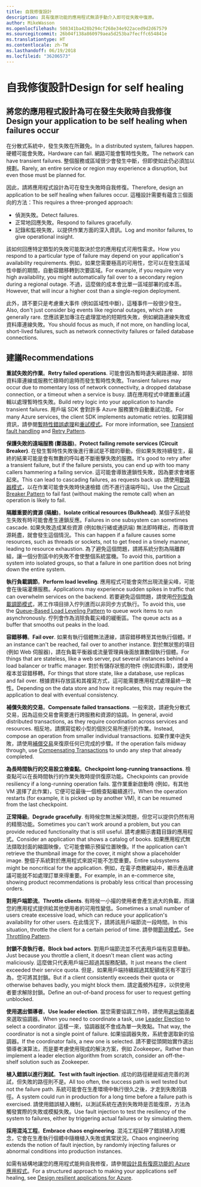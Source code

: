 ```yaml
---
title: 自我修復設計
description: 具有復原功能的應用程式無須手動介入即可從失敗中復原。
author: MikeWasson
ms.openlocfilehash: 508341ba428b294cf268e34e922aced9d2d67579
ms.sourcegitcommit: 26b04f138a860979aea5d253ba7fecffc654841e
ms.translationtype: HT
ms.contentlocale: zh-TW
ms.lasthandoff: 06/19/2018
ms.locfileid: "36206573"
---
```

# <a name="design-for-self-healing"></a><span data-ttu-id="6f68c-103">自我修復設計</span><span class="sxs-lookup"><span data-stu-id="6f68c-103">Design for self healing</span></span>

## <a name="design-your-application-to-be-self-healing-when-failures-occur"></a><span data-ttu-id="6f68c-104">將您的應用程式設計為可在發生失敗時自我修復</span><span class="sxs-lookup"><span data-stu-id="6f68c-104">Design your application to be self healing when failures occur</span></span>

<span data-ttu-id="6f68c-105">在分散式系統中，發生失敗在所難免。</span><span class="sxs-lookup"><span data-stu-id="6f68c-105">In a distributed system, failures happen.</span></span> <span data-ttu-id="6f68c-106">硬體可能會失敗。</span><span class="sxs-lookup"><span data-stu-id="6f68c-106">Hardware can fail.</span></span> <span data-ttu-id="6f68c-107">網路可能會暫時性失敗。</span><span class="sxs-lookup"><span data-stu-id="6f68c-107">The network can have transient failures.</span></span> <span data-ttu-id="6f68c-108">整個服務或區域很少會發生中斷，但即使如此仍必須加以規劃。</span><span class="sxs-lookup"><span data-stu-id="6f68c-108">Rarely, an entire service or region may experience a disruption, but even those must be planned for.</span></span>

<span data-ttu-id="6f68c-109">因此，請將應用程式設計為可在發生失敗時自我修復。</span><span class="sxs-lookup"><span data-stu-id="6f68c-109">Therefore, design an application to be self healing when failures occur.</span></span> <span data-ttu-id="6f68c-110">這種設計需要有蘊含三個面向的方法：</span><span class="sxs-lookup"><span data-stu-id="6f68c-110">This requires a three-pronged approach:</span></span>

- <span data-ttu-id="6f68c-111">偵測失敗。</span><span class="sxs-lookup"><span data-stu-id="6f68c-111">Detect failures.</span></span>
- <span data-ttu-id="6f68c-112">正常地回應失敗。</span><span class="sxs-lookup"><span data-stu-id="6f68c-112">Respond to failures gracefully.</span></span>
- <span data-ttu-id="6f68c-113">記錄和監視失敗，以提供作業方面的深入資訊。</span><span class="sxs-lookup"><span data-stu-id="6f68c-113">Log and monitor failures, to give operational insight.</span></span>

<span data-ttu-id="6f68c-114">該如何回應特定類型的失敗可能取決於您的應用程式可用性需求。</span><span class="sxs-lookup"><span data-stu-id="6f68c-114">How you respond to a particular type of failure may depend on your application's availability requirements.</span></span> <span data-ttu-id="6f68c-115">例如，如果您需要極高的可用性，您可以在發生區域性中斷的期間，自動容錯移轉到次要區域。</span><span class="sxs-lookup"><span data-stu-id="6f68c-115">For example, if you require very high availability, you might automatically fail over to a secondary region during a regional outage.</span></span> <span data-ttu-id="6f68c-116">不過，這麼做的成本會比單一區域部署的成本高。</span><span class="sxs-lookup"><span data-stu-id="6f68c-116">However, that will incur a higher cost than a single-region deployment.</span></span> 

<span data-ttu-id="6f68c-117">此外，請不要只是考慮重大事件 (例如區域性中斷)，這種事件一般很少發生。</span><span class="sxs-lookup"><span data-stu-id="6f68c-117">Also, don't just consider big events like regional outages, which are generally rare.</span></span> <span data-ttu-id="6f68c-118">您應該更加專注在處理當地的短期性失敗，例如網路連線失敗或資料庫連線失敗。</span><span class="sxs-lookup"><span data-stu-id="6f68c-118">You should focus as much, if not more, on handling local, short-lived failures, such as network connectivity failures or failed database connections.</span></span>

## <a name="recommendations"></a><span data-ttu-id="6f68c-119">建議</span><span class="sxs-lookup"><span data-stu-id="6f68c-119">Recommendations</span></span>

<span data-ttu-id="6f68c-120">**重試失敗的作業**。</span><span class="sxs-lookup"><span data-stu-id="6f68c-120">**Retry failed operations**.</span></span> <span data-ttu-id="6f68c-121">可能會因為暫時遺失網路連線、卸除資料庫連線或服務忙碌時的逾時而發生暫時性失敗。</span><span class="sxs-lookup"><span data-stu-id="6f68c-121">Transient failures may occur due to momentary loss of network connectivity, a dropped database connection, or a timeout when a service is busy.</span></span> <span data-ttu-id="6f68c-122">請在應用程式中建置重試邏輯以處理暫時性失敗。</span><span class="sxs-lookup"><span data-stu-id="6f68c-122">Build retry logic into your application to handle transient failures.</span></span> <span data-ttu-id="6f68c-123">用戶端 SDK 會對許多 Azure 服務實作自動重試功能。</span><span class="sxs-lookup"><span data-stu-id="6f68c-123">For many Azure services, the client SDK implements automatic retries.</span></span> <span data-ttu-id="6f68c-124">如需詳細資訊，請參閱[暫時性錯誤處理][transient-fault-handling]和[重試模式][retry]。</span><span class="sxs-lookup"><span data-stu-id="6f68c-124">For more information, see [Transient fault handling][transient-fault-handling] and [Retry Pattern][retry].</span></span>

<span data-ttu-id="6f68c-125">**保護失敗的遠端服務 (斷路器)**。</span><span class="sxs-lookup"><span data-stu-id="6f68c-125">**Protect failing remote services (Circuit Breaker)**.</span></span> <span data-ttu-id="6f68c-126">在發生暫時性失敗後進行重試是不錯的舉動，但如果失敗持續發生，最終的結果可能是會有無數的呼叫者不斷衝擊失敗的服務。</span><span class="sxs-lookup"><span data-stu-id="6f68c-126">It's good to retry after a transient failure, but if the failure persists, you can end up with too many callers hammering a failing service.</span></span> <span data-ttu-id="6f68c-127">這可能會導致連鎖性失敗，因為要求會堵塞起來。</span><span class="sxs-lookup"><span data-stu-id="6f68c-127">This can lead to cascading failures, as requests back up.</span></span> <span data-ttu-id="6f68c-128">請使用[斷路器模式][circuit-breaker]，以在作業可能會失敗時快速檢錯 (而不進行遠端呼叫)。</span><span class="sxs-lookup"><span data-stu-id="6f68c-128">Use the [Circuit Breaker Pattern][circuit-breaker] to fail fast (without making the remote call) when an operation is likely to fail.</span></span>  

<span data-ttu-id="6f68c-129">**隔離重要的資源 (隔艙)**。</span><span class="sxs-lookup"><span data-stu-id="6f68c-129">**Isolate critical resources (Bulkhead)**.</span></span> <span data-ttu-id="6f68c-130">某個子系統發生失敗有時可能會產生連鎖反應。</span><span class="sxs-lookup"><span data-stu-id="6f68c-130">Failures in one subsystem can sometimes cascade.</span></span> <span data-ttu-id="6f68c-131">如果失敗造成某些資源 (例如執行緒或通訊端) 無法即時釋出，而導致資源耗盡，就會發生這個情況。</span><span class="sxs-lookup"><span data-stu-id="6f68c-131">This can happen if a failure causes some resources, such as threads or sockets, not to get freed in a timely manner, leading to resource exhaustion.</span></span> <span data-ttu-id="6f68c-132">為了避免這個問題，請將系統分割為隔離群組，讓一個分割區中的失敗不會使整個系統當機。</span><span class="sxs-lookup"><span data-stu-id="6f68c-132">To avoid this, partition a system into isolated groups, so that a failure in one partition does not bring down the entire system.</span></span>  

<span data-ttu-id="6f68c-133">**執行負載調節**。</span><span class="sxs-lookup"><span data-stu-id="6f68c-133">**Perform load leveling**.</span></span> <span data-ttu-id="6f68c-134">應用程式可能會突然出現流量尖峰，可能會在後端灌爆服務。</span><span class="sxs-lookup"><span data-stu-id="6f68c-134">Applications may experience sudden spikes in traffic that can overwhelm services on the backend.</span></span> <span data-ttu-id="6f68c-135">若要避免這個問題，請使用[佇列型負載調節模式][load-level]，將工作項目排入佇列進而以非同步方式執行。</span><span class="sxs-lookup"><span data-stu-id="6f68c-135">To avoid this, use the [Queue-Based Load Leveling Pattern][load-level] to queue work items to run asynchronously.</span></span> <span data-ttu-id="6f68c-136">佇列會作為消除負載尖峰的緩衝區。</span><span class="sxs-lookup"><span data-stu-id="6f68c-136">The queue acts as a buffer that smooths out peaks in the load.</span></span> 

<span data-ttu-id="6f68c-137">**容錯移轉**。</span><span class="sxs-lookup"><span data-stu-id="6f68c-137">**Fail over**.</span></span> <span data-ttu-id="6f68c-138">如果有執行個體無法連線，請容錯移轉至其他執行個體。</span><span class="sxs-lookup"><span data-stu-id="6f68c-138">If an instance can't be reached, fail over to another instance.</span></span> <span data-ttu-id="6f68c-139">對於無狀態的項目 (例如 Web 伺服器)，請在負載平衡器或流量管理員後面放置數個執行個體。</span><span class="sxs-lookup"><span data-stu-id="6f68c-139">For things that are stateless, like a web server, put several instances behind a load balancer or traffic manager.</span></span> <span data-ttu-id="6f68c-140">對於有儲存狀態的物件 (例如資料庫)，請使用複本並容錯移轉。</span><span class="sxs-lookup"><span data-stu-id="6f68c-140">For things that store state, like a database, use replicas and fail over.</span></span> <span data-ttu-id="6f68c-141">根據資料存放區和其複寫方式，這可能需要應用程式處理最終一致性。</span><span class="sxs-lookup"><span data-stu-id="6f68c-141">Depending on the data store and how it replicates, this may require the application to deal with eventual consistency.</span></span> 

<span data-ttu-id="6f68c-142">**補償失敗的交易**。</span><span class="sxs-lookup"><span data-stu-id="6f68c-142">**Compensate failed transactions**.</span></span> <span data-ttu-id="6f68c-143">一般來說，請避免分散式交易，因為這些交易會需要進行跨服務和資源的協調。</span><span class="sxs-lookup"><span data-stu-id="6f68c-143">In general, avoid distributed transactions, as they require coordination across services and resources.</span></span> <span data-ttu-id="6f68c-144">相反地，請撰寫從較小型的個別交易所進行的作業。</span><span class="sxs-lookup"><span data-stu-id="6f68c-144">Instead, compose an operation from smaller individual transactions.</span></span> <span data-ttu-id="6f68c-145">如果作業中途失敗，請使用[補償交易][compensating-transactions]來復原任何已完成的步驟。</span><span class="sxs-lookup"><span data-stu-id="6f68c-145">If the operation fails midway through, use [Compensating Transactions][compensating-transactions] to undo any step that already completed.</span></span> 

<span data-ttu-id="6f68c-146">**為長時間執行的交易設立檢查點**。</span><span class="sxs-lookup"><span data-stu-id="6f68c-146">**Checkpoint long-running transactions**.</span></span> <span data-ttu-id="6f68c-147">檢查點可以在長時間執行的作業失敗時提供復原功能。</span><span class="sxs-lookup"><span data-stu-id="6f68c-147">Checkpoints can provide resiliency if a long-running operation fails.</span></span> <span data-ttu-id="6f68c-148">當作業重新啟動時 (例如，有其他 VM 選擇了此作業)，它便可從最後一個檢查點繼續進行。</span><span class="sxs-lookup"><span data-stu-id="6f68c-148">When the operation restarts (for example, it is picked up by another VM), it can be resumed from the last checkpoint.</span></span>

<span data-ttu-id="6f68c-149">**正常降級**。</span><span class="sxs-lookup"><span data-stu-id="6f68c-149">**Degrade gracefully**.</span></span> <span data-ttu-id="6f68c-150">有時候您無法解決問題，但您可以提供仍然有用的精簡功能。</span><span class="sxs-lookup"><span data-stu-id="6f68c-150">Sometimes you can't work around a problem, but you can provide reduced functionality that is still useful.</span></span> <span data-ttu-id="6f68c-151">請考慮顯示書籍目錄的應用程式。</span><span class="sxs-lookup"><span data-stu-id="6f68c-151">Consider an application that shows a catalog of books.</span></span> <span data-ttu-id="6f68c-152">如果應用程式無法擷取封面的縮圖映像，它可能會顯示預留位置映像。</span><span class="sxs-lookup"><span data-stu-id="6f68c-152">If the application can't retrieve the thumbnail image for the cover, it might show a placeholder image.</span></span> <span data-ttu-id="6f68c-153">整個子系統對於應用程式來說可能不怎麼重要。</span><span class="sxs-lookup"><span data-stu-id="6f68c-153">Entire subsystems might be noncritical for the application.</span></span> <span data-ttu-id="6f68c-154">例如，在電子商務網站中，顯示產品建議可能就不如處理訂單來得重要。</span><span class="sxs-lookup"><span data-stu-id="6f68c-154">For example, in an e-commerce site, showing product recommendations is probably less critical than processing orders.</span></span>

<span data-ttu-id="6f68c-155">**對用戶端節流**。</span><span class="sxs-lookup"><span data-stu-id="6f68c-155">**Throttle clients**.</span></span> <span data-ttu-id="6f68c-156">有時候一小撮的使用者會產生過大的負載，而讓您的應用程式提供給其他使用者的可用性變低。</span><span class="sxs-lookup"><span data-stu-id="6f68c-156">Sometimes a small number of users create excessive load, which can reduce your application's availability for other users.</span></span> <span data-ttu-id="6f68c-157">在此情況下，請將該用戶端節流一段時間。</span><span class="sxs-lookup"><span data-stu-id="6f68c-157">In this situation, throttle the client for a certain period of time.</span></span> <span data-ttu-id="6f68c-158">請參閱[節流模式][throttle]。</span><span class="sxs-lookup"><span data-stu-id="6f68c-158">See [Throttling Pattern][throttle].</span></span>

<span data-ttu-id="6f68c-159">**封鎖不良執行者**。</span><span class="sxs-lookup"><span data-stu-id="6f68c-159">**Block bad actors**.</span></span> <span data-ttu-id="6f68c-160">對用戶端節流並不代表用戶端有惡意舉動。</span><span class="sxs-lookup"><span data-stu-id="6f68c-160">Just because you throttle a client, it doesn't mean client was acting maliciously.</span></span> <span data-ttu-id="6f68c-161">這麼做只代表用戶端已超過其服務配額。</span><span class="sxs-lookup"><span data-stu-id="6f68c-161">It just means the client exceeded their service quota.</span></span> <span data-ttu-id="6f68c-162">但是，如果用戶端持續超過其配額或另有不當行為，您可將其封鎖。</span><span class="sxs-lookup"><span data-stu-id="6f68c-162">But if a client consistently exceeds their quota or otherwise behaves badly, you might block them.</span></span> <span data-ttu-id="6f68c-163">請定義頻外程序，以供使用者要求解除封鎖。</span><span class="sxs-lookup"><span data-stu-id="6f68c-163">Define an out-of-band process for user to request getting unblocked.</span></span>

<span data-ttu-id="6f68c-164">**使用選出領導者**。</span><span class="sxs-lookup"><span data-stu-id="6f68c-164">**Use leader election**.</span></span> <span data-ttu-id="6f68c-165">當您需要協調工作時，請使用[選出領導者][leader-election]來選取協調器。</span><span class="sxs-lookup"><span data-stu-id="6f68c-165">When you need to coordinate a task, use [Leader Election][leader-election] to select a coordinator.</span></span> <span data-ttu-id="6f68c-166">這樣一來，協調器就不會成為單一失敗點。</span><span class="sxs-lookup"><span data-stu-id="6f68c-166">That way, the coordinator is not a single point of failure.</span></span> <span data-ttu-id="6f68c-167">如果協調器失敗，系統會選取新的協調器。</span><span class="sxs-lookup"><span data-stu-id="6f68c-167">If the coordinator fails, a new one is selected.</span></span> <span data-ttu-id="6f68c-168">請不要從頭開始實作選出領導者演算法，而是要考慮使用現成的解決方案，例如 Zookeeper。</span><span class="sxs-lookup"><span data-stu-id="6f68c-168">Rather than implement a leader election algorithm from scratch, consider an off-the-shelf solution such as Zookeeper.</span></span>  

<span data-ttu-id="6f68c-169">**植入錯誤以進行測試**。</span><span class="sxs-lookup"><span data-stu-id="6f68c-169">**Test with fault injection**.</span></span> <span data-ttu-id="6f68c-170">成功的路徑總是經過完善的測試，但失敗的路徑則不是。</span><span class="sxs-lookup"><span data-stu-id="6f68c-170">All too often, the success path is well tested but not the failure path.</span></span> <span data-ttu-id="6f68c-171">系統可能會在生產環境中執行很久之後，才走到失敗的路徑。</span><span class="sxs-lookup"><span data-stu-id="6f68c-171">A system could run in production for a long time before a failure path is exercised.</span></span> <span data-ttu-id="6f68c-172">請使用錯誤植入機制，以測試系統在遇到失敗時是否能復原，方法為觸發實際的失敗或模擬失敗。</span><span class="sxs-lookup"><span data-stu-id="6f68c-172">Use fault injection to test the resiliency of the system to failures, either by triggering actual failures or by simulating them.</span></span> 

<span data-ttu-id="6f68c-173">**採用混沌工程**。</span><span class="sxs-lookup"><span data-stu-id="6f68c-173">**Embrace chaos engineering**.</span></span> <span data-ttu-id="6f68c-174">混沌工程延伸了錯誤植入的概念，它會在生產執行個體中隨機植入失敗或異常狀況。</span><span class="sxs-lookup"><span data-stu-id="6f68c-174">Chaos engineering extends the notion of fault injection, by randomly injecting failures or abnormal conditions into production instances.</span></span> 

<span data-ttu-id="6f68c-175">如需有結構地讓您的應用程式能夠自我修復，請參閱[設計具有復原功能的 Azure 應用程式][resiliency-overview]。</span><span class="sxs-lookup"><span data-stu-id="6f68c-175">For a structured approach to making your applications self healing, see [Design resilient applications for Azure][resiliency-overview].</span></span>  

[circuit-breaker]: ../../patterns/circuit-breaker.md
[compensating-transactions]: ../../patterns/compensating-transaction.md
[leader-election]: ../../patterns/leader-election.md
[load-level]: ../../patterns/queue-based-load-leveling.md
[resiliency-overview]: ../../resiliency/index.md
[retry]: ../../patterns/retry.md
[throttle]: ../../patterns/throttling.md
[transient-fault-handling]: ../../best-practices/transient-faults.md

